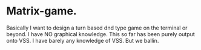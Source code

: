 # Matrix-game.


Basically I want to design a turn based dnd type game on the terminal or beyond.
I have NO graphical knowledge. This so far has been purely output onto VSS. I have barely any knowledge of VSS.
But we ballin.
